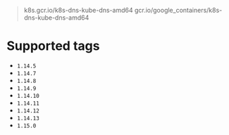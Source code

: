 > k8s.gcr.io/k8s-dns-kube-dns-amd64
> gcr.io/google_containers/k8s-dns-kube-dns-amd64

# Supported tags
- `1.14.5`
- `1.14.7`
- `1.14.8`
- `1.14.9`
- `1.14.10`
- `1.14.11`
- `1.14.12`
- `1.14.13`
- `1.15.0`